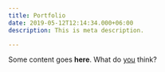 ```yaml
---
title: Portfolio
date: 2019-05-12T12:14:34.000+06:00
description: This is meta description.

---
```

Some content goes **here**. What do [you](/about/ "About") think?